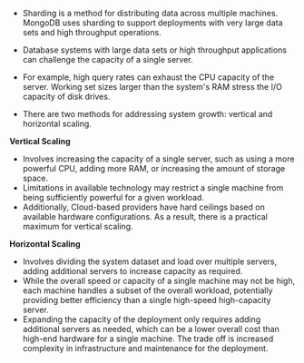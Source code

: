 * Sharding is a method for distributing data across multiple machines. MongoDB uses sharding to support deployments with very large data sets and high throughput    operations.

* Database systems with large data sets or high throughput applications can challenge the capacity of a single server. 
* For example, high query rates can exhaust the CPU capacity of the server. Working set sizes larger than the system's RAM stress the I/O capacity of disk drives.
* There are two methods for addressing system growth: vertical and horizontal scaling.

<b>Vertical Scaling</b> 
* Involves increasing the capacity of a single server, such as using a more powerful CPU, adding more RAM, or increasing the amount of storage space. 
* Limitations in available technology may restrict a single machine from being sufficiently powerful for a given workload. 
* Additionally, Cloud-based providers have hard ceilings based on available hardware configurations. As a result, there is a practical maximum for vertical scaling.

<b>Horizontal Scaling</b>
* Involves dividing the system dataset and load over multiple servers, adding additional servers to increase capacity as required. 
* While the overall speed or capacity of a single machine may not be high, each machine handles a subset of the overall workload, potentially providing better efficiency than a single high-speed high-capacity server. 
* Expanding the capacity of the deployment only requires adding additional servers as needed, which can be a lower overall cost than high-end hardware for a single machine. The trade off is increased complexity in infrastructure and maintenance for the deployment.
